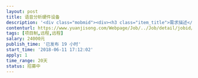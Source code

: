 ```yaml
---                
layout: post       
title: 语音分析硬件设备           
description: '<div class="mobmid"><div><h3 class="item_title">需求描述</h3><p>简单描述<br/>从一个3.5音频线接入声音（电脑或手机的喇叭），串联一个硬件，硬件再通过3.5音频连接喇叭发声，播放声音的同时，通过串口同步输出0～5的数字信号。<br/> <br/>需求内容<br/>需要设计的是一种能够分辨语音和对音频进行分析的软件或硬件，作用是分析音频，可以把输入的音频信号（喇叭 3.5音频信号）实时判断出口型。可以理解为动画片配音，当有声音输入的时候，判断是 “张嘴音”，“闭嘴音”，“撅嘴音”还是“咧嘴音” 等口型，并按时序输出结果。我们把人物说话时的口型简化为这4种动作，基本可以满足一般对话嘴部动作需求，不需要语义分析，只是语音，且不能有延迟（&lt;1ms），所以最好不要联网，本地解决。<br/> <br/>口型说明：<br/>张嘴音，比如 “啊”，“啦”，“扎”，“他”<br/>撅嘴音，比如 “读”，“我”，“罗”，“国”<br/>咧嘴音，比如 “跨”，“掐”，“斯”，“加”<br/>闭嘴音，比如 “蹦”，“爬”，“破”，“薄”<br/>其中，闭嘴音也经常是其他开口音的前置口型。<br/> <br/>目前解决方案思路：<br/>1）现在语音识别系统都采用了模式匹配的原理。录入的语音信号首先经过处理，然后特征提取，用以从语音信号波形中提取一组或几组能够描述语音信号特征的参数。特征提取之后语音特征参数和语音信息与模式库中相应模板之间对比，最匹配的就是识别结果，同步发送识别数据。<br/>2）使用讯飞或其他语音识别板，将采集的语音录制，转文字，再把文字转拼音，按拼音首字母判断口型，然后播放录制的语音，播放时根据语音波形时序发送口型数据。但这个方法会使整个播放声音延迟。<br/> <br/>人才要求<br/>有硬件开发经验，有单片机，嵌入式开发经验，有语音识别设备或智能音箱设备开发经验。<br/> <br/>参考产品<br/>手机app “活照片”<br/> <br/>设备要求<br/>功耗无要求,最好是离线。可以使用第三方设备。识别准确率不低于70%，音频识别延迟&lt;1ms<br/> <br/>完成要求<br/>测试样品5台（样品制作费用另算）<br/>完整代码和原理图，电路图，代码要求写清注译，完整说明文档</p></div><!--info end--></div>'     
contenturl: https://www.yuanjisong.com/Webpage/Job/../Job/detail/jobid/101560      
tags: [项目制,远程,远程]            
salary: 24000元          
publish_time: '已发布 19 小时'         
start_time: '2018-06-11 17:12:02'           
apply: 1                   
time_range: 20天              
status: 招募中                  
---                 
```

